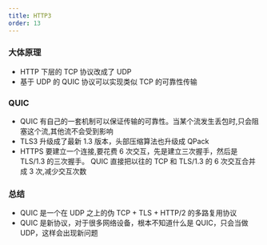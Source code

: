 ```yaml
---
title: HTTP3
order: 13
---
```


### 大体原理

- HTTP 下层的 TCP 协议改成了 UDP
- 基于 UDP 的 QUIC 协议可以实现类似 TCP 的可靠性传输

### QUIC

- QUIC 有⾃己的一套机制可以保证传输的可靠性。当某个流发生丢包时,只会阻塞这个流,其他流不会受到影响
- TLS3 升级成了最新 1.3 版本，头部压缩算法也升级成 QPack
- HTTPS 要建立一个连接,要花费 6 次交互，先是建⽴三次握手，然后是 TLS/1.3 的三次握手。 QUIC 直接把以往的 TCP 和 TLS/1.3 的 6 次交互合并成 3 次,减少交互次数

### 总结

- QUIC 是⼀个在 UDP 之上的伪 TCP + TLS + HTTP/2 的多路复用协议
- QUIC 是新协议，对于很多网络设备，根本不知道什么是 QUIC，只会当做 UDP，这样会出现新问题
